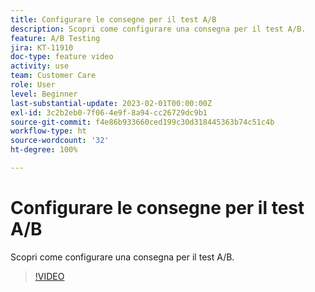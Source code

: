 ```yaml
---
title: Configurare le consegne per il test A/B
description: Scopri come configurare una consegna per il test A/B.
feature: A/B Testing
jira: KT-11910
doc-type: feature video
activity: use
team: Customer Care
role: User
level: Beginner
last-substantial-update: 2023-02-01T00:00:00Z
exl-id: 3c2b2eb0-7f06-4e9f-8a94-cc26729dc9b1
source-git-commit: f4e86b933660ced199c30d318445363b74c51c4b
workflow-type: ht
source-wordcount: '32'
ht-degree: 100%

---
```


# Configurare le consegne per il test A/B

Scopri come configurare una consegna per il test A/B.

>[!VIDEO](https://video.tv.adobe.com/v/3415929?quality=12&learn=on)

